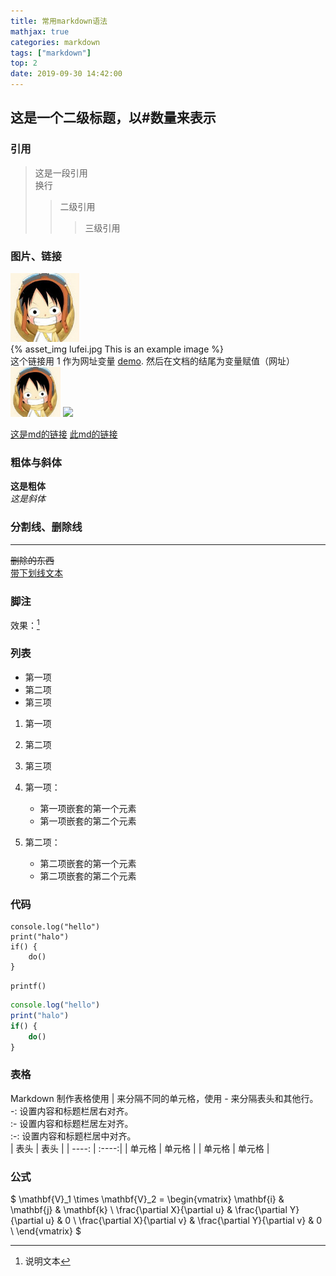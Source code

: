 ```yaml
---
title: 常用markdown语法
mathjax: true
categories: markdown
tags: ["markdown"]
top: 2
date: 2019-09-30 14:42:00
---
```


## 这是一个二级标题，以#数量来表示

### 引用
>
> 这是一段引用  
> 换行
>> 二级引用
>>> 三级引用

### 图片、链接

[1]:
    这是段注释
![alt img](../images/lufei.jpg)  
{% asset_img lufei.jpg This is an example image %}  
这个链接用 1 作为网址变量 [demo][1].
然后在文档的结尾为变量赋值（网址）  
<img src="../images/lufei.jpg" width="80px">
<img src="lufei.jpg" width="80px">

[这是md的链接](https://liangdo-top.oss-cn-shenzhen.aliyuncs.com/blog/learn-markdown.md)
<a href="https://liangdo-top.oss-cn-shenzhen.aliyuncs.com/blog/learn-markdown.md" download="markdown.md">此md的链接</a>

### 粗体与斜体

**这是粗体**  
*这是斜体*

### 分割线、删除线

***
~~删除的东西~~  
<u>带下划线文本</u>

### 脚注

效果：[^要注明的文本]
[^要注明的文本]:说明文本

### 列表

+ 第一项
+ 第二项
+ 第三项

1. 第一项
2. 第二项
3. 第三项

1. 第一项：
    + 第一项嵌套的第一个元素
    + 第一项嵌套的第二个元素
2. 第二项：
    + 第二项嵌套的第一个元素
    + 第二项嵌套的第二个元素

### 代码

    console.log("hello")
    print("halo")
    if() {
        do()
    }
`printf()`

```js
console.log("hello")
print("halo")
if() {
    do()
}
```

### 表格

Markdown 制作表格使用 | 来分隔不同的单元格，使用 - 来分隔表头和其他行。  
-: 设置内容和标题栏居右对齐。  
:- 设置内容和标题栏居左对齐。  
:-: 设置内容和标题栏居中对齐。  
|  表头  | 表头  |
|  ----: | :----:|
| 单元格  | 单元格 |
| 单元格  | 单元格 |

### 公式

$
\mathbf{V}_1 \times \mathbf{V}_2 =  \begin{vmatrix}
\mathbf{i} & \mathbf{j} & \mathbf{k} \\
\frac{\partial X}{\partial u} &  \frac{\partial Y}{\partial u} & 0 \\
\frac{\partial X}{\partial v} &  \frac{\partial Y}{\partial v} & 0 \\
\end{vmatrix}
$
